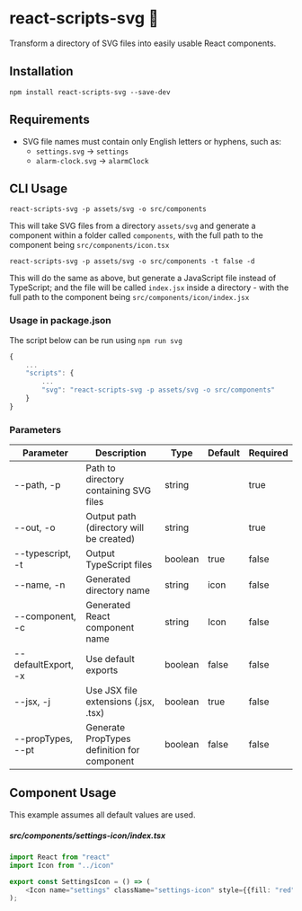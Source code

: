 # react-scripts-svg :rocket:

Transform a directory of SVG files into easily usable React components.

## Installation

```shell
npm install react-scripts-svg --save-dev
```

## Requirements

- SVG file names must contain only English letters or hyphens, such as:
  - `settings.svg` -> `settings`
  - `alarm-clock.svg` -> `alarmClock`

## CLI Usage

`react-scripts-svg -p assets/svg -o src/components`

This will take SVG files from a directory `assets/svg` and generate a component within a folder called `components`, with the full path to the component being `src/components/icon.tsx`

`react-scripts-svg -p assets/svg -o src/components -t false -d`

This will do the same as above, but generate a JavaScript file instead of TypeScript; and the file will be called `index.jsx` inside a directory - with the full path to the component being `src/components/icon/index.jsx` 

### Usage in package.json

The script below can be run using `npm run svg`

```javascript
{
    ...
    "scripts": {
        ...
        "svg": "react-scripts-svg -p assets/svg -o src/components"
    }
}
```

### Parameters

| Parameter           | Description                                 | Type    | Default | Required |
|---------------------|---------------------------------------------|---------|---------|----------|
| --path, -p          | Path to directory containing SVG files      | string  |         | true     |
| --out, -o           | Output path (directory will be created)     | string  |         | true     |
| --typescript, -t    | Output TypeScript files                     | boolean | true    | false    |
| --name, -n          | Generated directory name                    | string  | icon    | false    |
| --component, -c     | Generated React component name              | string  | Icon    | false    |
| --defaultExport, -x | Use default exports                         | boolean | false   | false    |
| --jsx, -j           | Use JSX file extensions (.jsx, .tsx)        | boolean | true    | false    |
| --propTypes, --pt   | Generate PropTypes definition for component | boolean | false   | false    |

## Component Usage

This example assumes all default values are used.

##### src/components/settings-icon/index.tsx
```typescript jsx
import React from "react"
import Icon from "../icon"

export const SettingsIcon = () => (
    <Icon name="settings" className="settings-icon" style={{fill: "red"}} />
);
```
